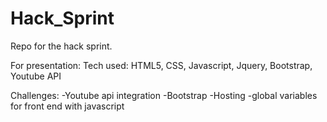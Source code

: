 # Hack_Sprint
Repo for the hack sprint.


For presentation:
  Tech used: HTML5, CSS, Javascript, Jquery, Bootstrap, Youtube API

  Challenges:
    -Youtube api integration
    -Bootstrap
    -Hosting
    -global variables for front end with javascript
